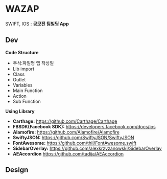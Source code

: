 # WAZAP

SWIFT, IOS : **공모전 팀빌딩 App**

## Dev

**Code Structure**
- 주석:파일명 앱 작성일
- Lib import
- Class
- Outlet
- Variables
- Main Function
- Action 
- Sub Function 

**Using Library** 

- **Carthage:** https://github.com/Carthage/Carthage
- **FBSDK(Facebook SDK):** https://developers.facebook.com/docs/ios
- **Alamofire:** https://github.com/Alamofire/Alamofire
- **SwiftyJSON:** https://github.com/SwiftyJSON/SwiftyJSON
- **FontAwesome:** https://github.com/thii/FontAwesome.swift
- **SidebarOverlay:** https://github.com/alexkrzyzanowski/SidebarOverlay
- **AEAccordion** https://github.com/tadija/AEAccordion


## Design

